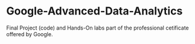 # Google-Advanced-Data-Analytics
Final Project (code) and Hands-On labs part of the professional cetificate offered by Google.
